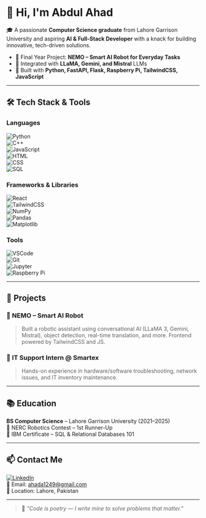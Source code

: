 # 👋 Hi, I'm Abdul Ahad

🎓 A passionate **Computer Science graduate** from Lahore Garrison University and aspiring **AI & Full-Stack Developer** with a knack for building innovative, tech-driven solutions.

- 🧠 Final Year Project: **NEMO – Smart AI Robot for Everyday Tasks**
- 🤖 Integrated with **LLaMA, Gemini, and Mistral** LLMs
- 🔧 Built with **Python, FastAPI, Flask, Raspberry Pi, TailwindCSS, JavaScript**

---

## 🛠️ Tech Stack & Tools

### Languages  
![Python](https://img.shields.io/badge/Python-3670A0?style=for-the-badge&logo=python&logoColor=white)  
![C++](https://img.shields.io/badge/C++-00599C?style=for-the-badge&logo=c%2b%2b&logoColor=white)  
![JavaScript](https://img.shields.io/badge/JavaScript-F7DF1E?style=for-the-badge&logo=javascript&logoColor=black)  
![HTML](https://img.shields.io/badge/HTML5-E34F26?style=for-the-badge&logo=html5&logoColor=white)  
![CSS](https://img.shields.io/badge/CSS3-1572B6?style=for-the-badge&logo=css3&logoColor=white)  
![SQL](https://img.shields.io/badge/SQL-4479A1?style=for-the-badge&logo=postgresql&logoColor=white)

### Frameworks & Libraries  
![React](https://img.shields.io/badge/React-20232A?style=for-the-badge&logo=react&logoColor=61DAFB)  
![TailwindCSS](https://img.shields.io/badge/TailwindCSS-06B6D4?style=for-the-badge&logo=tailwindcss&logoColor=white)  
![NumPy](https://img.shields.io/badge/Numpy-013243?style=for-the-badge&logo=numpy&logoColor=white)  
![Pandas](https://img.shields.io/badge/Pandas-150458?style=for-the-badge&logo=pandas&logoColor=white)  
![Matplotlib](https://img.shields.io/badge/Matplotlib-20639B?style=for-the-badge&logo=matplotlib&logoColor=white)

### Tools  
![VSCode](https://img.shields.io/badge/VS_Code-007ACC?style=for-the-badge&logo=visual-studio-code&logoColor=white)  
![Git](https://img.shields.io/badge/Git-F05032?style=for-the-badge&logo=git&logoColor=white)  
![Jupyter](https://img.shields.io/badge/Jupyter-F37626?style=for-the-badge&logo=jupyter&logoColor=white)  
![Raspberry Pi](https://img.shields.io/badge/Raspberry%20Pi-C51A4A?style=for-the-badge&logo=raspberrypi&logoColor=white)

---

## 🧠 Projects

### 🤖 NEMO – Smart AI Robot  
> Built a robotic assistant using conversational AI (LLaMA 3, Gemini, Mistral), object detection, real-time translation, and more. Frontend powered by TailwindCSS and JS.

### 💼 IT Support Intern @ Smartex  
> Hands-on experience in hardware/software troubleshooting, network issues, and IT inventory maintenance.

---

## 📚 Education

**BS Computer Science** – Lahore Garrison University (2021–2025)  
🏅 NERC Robotics Contest – 1st Runner-Up  
📜 IBM Certificate – SQL & Relational Databases 101

---

## 📫 Contact Me

[![LinkedIn](https://img.shields.io/badge/LinkedIn-blue?style=for-the-badge&logo=linkedin&logoColor=white)](https://linkedin.com/in/abdul-ahad-9609a128b)  
📧 Email: ahada1249@gmail.com  
📍 Location: Lahore, Pakistan

---

> 💬 *"Code is poetry — I write mine to solve problems that matter."*
